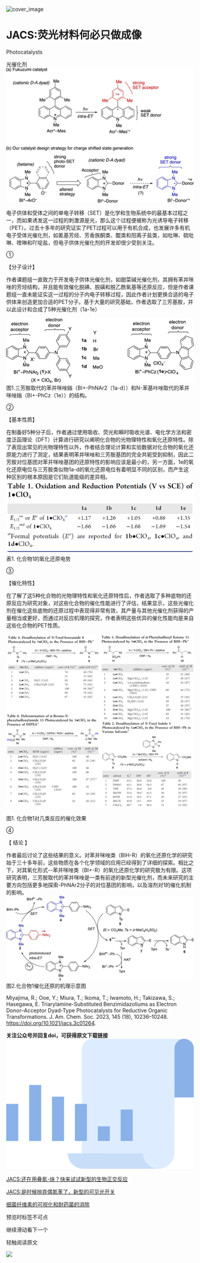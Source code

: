 ﻿![cover_image](http://mmbiz.qpic.cn/mmbiz_jpg/wzBk7nZmzgpCtHear4K5lEIXQ3uwbfXcRnc2xNJOSwEq4ick2j40dRpFG0km0PiaibYTJfSVyfiag2FpVwJs1wwic3Q/0?wx_fmt=jpeg) 

#  JACS:荧光材料何必只做成像 
 


Photocatalysts

光催化剂
![](../asset/2023-05-12_c2cc809b80f78974cc01ff086552af54_0.jpeg)

电子供体和受体之间的单电子转移（SET）是化学和生物系统中的最基本过程之一，而如果诱发这一过程的刺激源是光，那么这个过程便被称为光诱导电子转移（PET）。过去十多年的研究证实了PET过程可以用于有机合成，也发展许多有机电子受体光催化剂，如氰基芳烃、芳香族酮类、醌类和阳离子盐类，如吡啉、硫吡啉、喹啉和吖啶盐，但电子供体光催化剂的开发却很少受到关注。

①

【分子设计】

作者课题组一直致力于开发电子供体光催化剂，如甜菜碱光催化剂，其拥有苯并咪唑的芳烃结构，并且能有效催化脱碘、脱磺和脱乙酰氧基等还原反应，但是作者课题组一直未能证实这一过程的分子内电子转移过程，因此作者计划更换合适的电子供体来创造更加合适的PET分子。基于大量的研究基础，作者选取了三芳基胺，并以此设计和合成了5种光催化剂（1a-1e）

![](../asset/2023-05-12_a5567dae2dfc8cc352886af33b5ffc94_1.jpeg)
图1.三芳胺取代的苯并咪唑鎓（BI+-PhNAr2（1a-d））和N-苯基咔唑取代的苯并咪唑鎓（BI+-PhCz（1e））的结构。

②

【基本性质】

在制备好5种分子后，作者通过使用吸收、荧光和瞬时吸收光谱、电化学方法和密度泛函理论（DFT）计算进行研究以阐明化合物的光物理特性和氧化还原特性。除了表现出常见的光物理特性以外，作者结合理论计算和实验数据对化合物的氧化还原能力进行了测定，结果表明苯并咪唑和三芳胺基团的完全共轭受到抑制，因此二芳胺对位基团对苯并咪唑基团的还原特性的影响应该是最小的，另一方面，1e的氧化还原电位与三芳胺类似物1a-d的氧化还原电位有着明显不同的区别，而产生这种区别的根本原因是它们轨道能级的差异相。
![](../asset/2023-05-12_55ec3152bb05e9faf99bc7d378b3f476_2.png)
表1. 化合物1的氧化还原电势

③

【催化特性】

在了解了这5种化合物的光物理特性和氧化还原特性后，作者选取了多种底物的还原反应为研究对象，对这些化合物的催化性能进行了评估，结果显示，这些光催化剂在催化这些底物的还原过程中表现得非常有效，其产量与其他光催化剂获得的产量相当或更好，而通过对反应机理的探究，作者表明这些优异的催化性能均是来自这些化合物的PET性质。

![](../asset/2023-05-12_a1e339bb2de17878af65488e406c5cb5_3.png)

图1. 化合物1对几类反应的催化效果

④

【 结论 】

作者最后讨论了这些结果的意义。对苯并咪唑类（BIH-R）的氧化还原化学的研究始于三十多年前，这些物质在各个化学领域的应用已经得到了详细的探索。相比之下，对其氧化形式--苯并咪唑类（BI+-R）的氧化还原化学的研究极为有限。这项研究表明，三芳胺取代的苯并咪唑是一类有前途的新型光催化剂，而未来研究的主要方向包括更多地探索-PhNAr2分子的对位基团的影响，以及溶剂对1的催化机制的影响。
![](../asset/2023-05-12_696acca6d9a6ce27c44d87b48b679f96_4.jpeg)
图2.化合物1催化还原的机理示意图

Miyajima, R.; Ooe, Y.; Miura, T.; Ikoma, T.; Iwamoto, H.; Takizawa, S.; Hasegawa, E. Triarylamine-Substituted Benzimidazoliums as Electron Donor–Acceptor Dyad-Type Photocatalysts for Reductive Organic Transformations. J. Am. Chem. Soc. 2023, 145 (18), 10236–10248. https://doi.org/10.1021/jacs.3c01264.

**关注公众号并回复doi，可获得原文下载链接**
![](../asset/2023-05-12_eb46ebd50de486a852e98de208de520d_5.png)


[JACS:还在用叠氮-炔？快来试试新型的生物正交反应](http://mp.weixin.qq.com/s?__biz=MzkzOTI1OTMwNg==&amp;mid=2247483883&amp;idx=1&amp;sn=6efed231961a5b2f378ab44c1fe718ee&amp;chksm=c2f2e52ef5856c38a8f02ae4314f4a7fe7165c0f077be7b6352af23746c9d7f6fe8c16d4c7bc&amp;scene=21#wechat_redirect)



[JACS:是时候抛弃偶氮苯了，新型的可见光开关](http://mp.weixin.qq.com/s?__biz=MzkzOTI1OTMwNg==&amp;mid=2247483849&amp;idx=1&amp;sn=3f65047f764eada0b4ba27c1ebb811cb&amp;chksm=c2f2e50cf5856c1ae10eac3962c18edd925aecea291fd5fc68464a70610783e309f018f95a59&amp;scene=21#wechat_redirect)



[细菌纤维素的可视化和耐药菌的消除](http://mp.weixin.qq.com/s?__biz=MzkzOTI1OTMwNg==&amp;mid=2247483811&amp;idx=1&amp;sn=497b8c4b0ff461323fb2e1c24e03312e&amp;chksm=c2f2e566f5856c702e030d1f5c01ae034d7ddc9705f2b363e6eca0c9e6e8e7f9a07fb30b0e09&amp;scene=21#wechat_redirect)

预览时标签不可点

  继续滑动看下一个 

 轻触阅读原文 

  ![](http://mmbiz.qpic.cn/mmbiz_png/wzBk7nZmzgq7v9Dg22Sz7VtfIJUOJaRx0AfgRtlrKZzKwOhTlicicAor2tvrgf1LUONnpYH3wKPRRrtL6nCvs0tQ/0?wx_fmt=png)  

